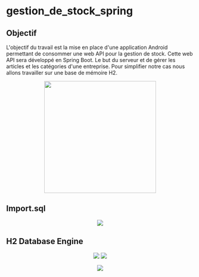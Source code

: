 # gestion_de_stock_spring

## Objectif

L'objectif du travail est la mise en place d'une application Android permettant de consommer une web API pour la gestion de stock.
Cette web API sera développé en Spring Boot.
Le but du serveur et de gérer les articles et les catégories d'une entreprise.
Pour simplifier notre cas nous allons travailler sur une base de mémoire H2.

<p align="middle">
  <img src="https://user-images.githubusercontent.com/65272079/154544290-0b1e2183-bcb0-4c8b-a714-eb3953e3c987.png" height="300px"/>
</p>

## Import.sql

<p align="middle">
  <img src="https://user-images.githubusercontent.com/65272079/154541725-624cef14-7708-4bf7-b21e-8b7b2d949dbf.png" />
</p>


## H2 Database Engine

<p align="middle">
  <img src="https://user-images.githubusercontent.com/65272079/154681327-7ade7a8f-c78e-4f15-a7de-7f5afb36cd89.png" />
  <img src="https://user-images.githubusercontent.com/65272079/154682919-30ab5719-2263-479e-830e-e574a6b15e21.png" />
</p>

<p align="middle">
  <img src="https://user-images.githubusercontent.com/65272079/154539805-80709e2c-37b4-4b24-ae5f-915415ac93e8.png" />
</p>


